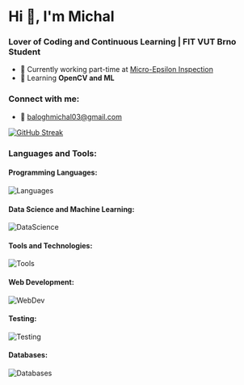 # Hi 👋, I'm Michal
### Lover of Coding and Continuous Learning | FIT VUT Brno Student

- 🔭 Currently working part-time at [Micro-Epsilon Inspection](https://www.me-inspection.sk/company)
- 🤖 Learning **OpenCV and ML**

### Connect with me:

  - 📩 baloghmichal03@gmail.com


[![GitHub Streak](https://github-readme-streak-stats.herokuapp.com?user=misobalogh&theme=nord)](https://git.io/streak-stats)

### Languages and Tools:

#### Programming Languages:
![Languages](https://skillicons.dev/icons?i=c,cs,python)

#### Data Science and Machine Learning:
![DataScience](https://skillicons.dev/icons?i=opencv,pytorch,pandas)

#### Tools and Technologies:
![Tools](https://skillicons.dev/icons?i=git,linux,bash,azure)

#### Web Development:
![WebDev](https://skillicons.dev/icons?i=html,css,js,ts,vue)

#### Testing:
![Testing](https://skillicons.dev/icons?i=cypress,selenium)

#### Databases:
![Databases](https://skillicons.dev/icons?i=mysql)

